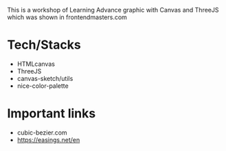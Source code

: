 This is a workshop of Learning Advance graphic with Canvas and ThreeJS which was shown in frontendmasters.com

# Tech/Stacks

- HTMLcanvas
- ThreeJS
- canvas-sketch/utils
- nice-color-palette

# Important links

- cubic-bezier.com
- https://easings.net/en
